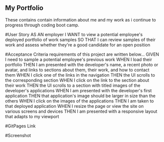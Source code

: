## My Portfolio
These contains contain information about me and my work as i continue to progress through coding boot camp.

#User Story
AS AN employer
I WANT to view a potential employee's deployed portfolio of work samples
SO THAT I can review samples of their work and assess whether they're a good candidate for an open position

#Acceptance Criteria
requirements of this project are written below...
GIVEN I need to sample a potential employee's previous work
WHEN I load their portfolio
THEN I am presented with the developer's name, a recent photo or avatar, and links to sections about them, their work, and how to contact them
WHEN I click one of the links in the navigation
THEN the UI scrolls to the corresponding section
WHEN I click on the link to the section about their work
THEN the UI scrolls to a section with titled images of the developer's applications
WHEN I am presented with the developer's first application
THEN that application's image should be larger in size than the others
WHEN I click on the images of the applications
THEN I am taken to that deployed application
WHEN I resize the page or view the site on various screens and devices
THEN I am presented with a responsive layout that adapts to my viewport

#GitPages Link



#Screenshot

